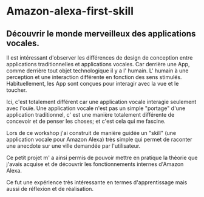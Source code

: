 # Amazon-alexa-first-skill

## Découvrir le monde merveilleux des applications vocales.

Il est intéressant d'observer les différences de design de conception entre applications traditionnelles et applications vocales. 
Car derrière une App, comme derrière tout objet technologique il y a l' humain.
L' humain à une perception et une interaction différente en fonction des sens stimulés.
Habituellement, les App sont conçues pour interagir avec la vue et le toucher.

Ici, c'est totalement différent car une application vocale interagie seulement avec l'ouïe.
Une application vocale n'est pas un simple "portage" d'une application traditionnel, c' est une manière totalement différente de concevoir et de penser les choses; et c'est cela qui me fascine.

Lors de ce workshop j'ai construit de manière guidée un "skill" (une application vocale pour Amazon Alexa) très simple qui permet de raconter une anecdote sur une ville demandée par l'utilisateur.

Ce petit projet m' a ainsi permis de pouvoir mettre en pratique la théorie que j'avais acquise et de découvrir les fonctionnements internes d'Amazon Alexa.

Ce fut une expérience très intéressante en termes d'apprentissage mais aussi de réflexion et de réalisation.
